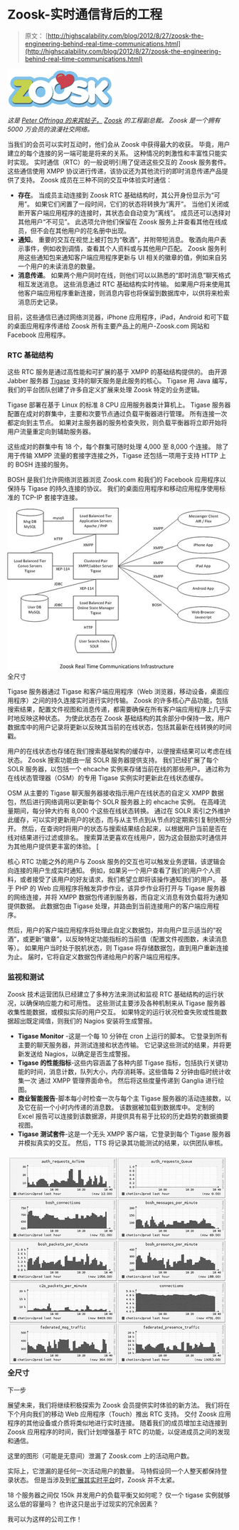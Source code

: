 # Zoosk-实时通信背后的工程

> 原文： [http://highscalability.com/blog/2012/8/27/zoosk-the-engineering-behind-real-time-communications.html](http://highscalability.com/blog/2012/8/27/zoosk-the-engineering-behind-real-time-communications.html)

![](img/efefbfdcf2cb4bd5b05bf84c461508eb.png)

*这是 [Peter Offringa 的来宾帖子，](http://www.linkedin.com/in/peteroffringa) [Zoosk](https://www.zoosk.com/) 的工程副总裁。 Zoosk 是一个拥有 5000 万会员的浪漫社交网络。*

当我们的会员可以实时互动时，他们会从 Zoosk 中获得最大的收获。 毕竟，用户建立的每个连接的另一端可能是将来的关系。 这种情况的刺激性和丰富性只能实时实现。 实时通信（RTC）的一般说明引用了促进这些交互的 Zoosk 服务套件。 这些通信使用 XMPP 协议进行传递，该协议还为其他流行的即时消息传递产品提供了支持。 Zoosk 成员在三种不同的交互中体验实时通信：

*   **存在**。 当成员主动连接到 Zoosk RTC 基础结构时，其公开身份显示为“可用”。 如果它们闲置了一段时间，它们的状态将转换为“离开”。 当他们关闭或断开客户端应用程序的连接时，其状态会自动变为“离线”。 成员还可以选择对其他用户“不可见”。 此选项允许他们保留在 Zoosk 服务上并查看其他在线成员，但不会在其他用户的花名册中出现。
*   **通知**。 重要的交互在视觉上被打包为“敬酒”，并附带短消息。 敬酒向用户表示事件，例如收到调情，查看其个人资料或与其他用户匹配。 Zoosk 服务利用这些通知包来通知客户端应用程序更新与 UI 相关的徽章的值，例如来自另一个用户的未读消息的数量。
*   **消息传递**。 如果两个用户同时在线，则他们可以以熟悉的“即时消息”聊天格式相互发送消息。 这些消息通过 RTC 基础结构实时传输。 如果用户将来使用其他客户端应用程序重新连接，则消息内容也将保留到数据库中，以供将来检索消息历史记录。

目前，这些通信已通过网络浏览器，iPhone 应用程序，iPad，Android 和可下载的桌面应用程序传递给 Zoosk 所有主要产品上的用户-Zoosk.com 网站和 Facebook 应用程序。

### RTC 基础结构

这些 RTC 服务是通过高性能和可扩展的基于 XMPP 的基础结构提供的。 由开源 Jabber 服务器 [Tigase](http://www.tigase.org) 支持的聊天服务是此服务的核心。 Tigase 用 Java 编写，我们的平台团队创建了许多自定义扩展来处理 Zoosk 特定的业务逻辑。

Tigase 部署在基于 Linux 的标准 8 CPU 应用服务器类计算机上。 Tigase 服务器配置在成对的群集中，主要和次要节点通过负载平衡器进行管理。 所有连接一次都定向到主节点。 如果对主服务器的服务检查失败，则负载平衡器将立即开始将用户流量重定向到辅助服务器。

这些成对的群集中有 18 个，每个群集可随时处理 4,000 至 8,000 个连接。 除了用于传输 XMPP 流量的套接字连接之外，Tigase 还包括一项用于支持 HTTP 上的 BOSH 连接的服务。

BOSH 是我们允许网络浏览器浏览 Zoosk.com 和我们的 Facebook 应用程序以保持与 Tigase 的持久连接的协议。 我们的桌面应用程序和移动应用程序使用标准的 TCP-IP 套接字连接。

[![](img/f5fca2a57132c5608226dc08f283b7b8.png) ](http://farm9.staticflickr.com/8297/7872925374_a93ee99bf9_o.png)  全尺寸 

Tigase 服务器通过 Tigase 和客户端应用程序（Web 浏览器，移动设备，桌面应用程序）之间的持久连接实时进行实时传输。 Zoosk 的许多核心产品功能，包括搜索结果，配置文件视图和消息传递，都需要确保在所有客户端应用程序上几乎实时地反映这种状态。 为使此状态在 Zoosk 基础结构的其余部分中保持一致，用户数据库中的用户记录将更新以反映其当前的在线状态，包括其最新在线转换的时间戳。

用户的在线状态也存储在我们搜索基础架构的缓存中，以便搜索结果可以考虑在线状态。 Zoosk 搜索功能由一层 SOLR 服务器提供支持。 我们已经扩展了每个 SOLR 服务器，以包括一个 ehcache 实例来存储当前在线的那些用户。 通过称为在线状态管理器（OSM）的专用 Tigase 实例实时更新此在线状态缓存。

OSM 从主要的 Tigase 聊天服务器接收指示用户在线状态的自定义 XMPP 数据包，然后进行网络调用以更新每个 SOLR 服务器上的 ehcache 实例。 在高峰流量期间，每分钟大约有 8,000 个这些在线状态转换。 通过在 SOLR 索引之外维护此缓存，可以实时更新用户的状态，而与从主节点到从节点的定期索引复制快照分开。 然后，在查询时将用户的状态与搜索结果结合起来，以根据用户当前是否在线对结果进行过滤或排名。 搜索算法更喜欢在线用户，因为这会鼓励实时通信并为其他用户提供更丰富的体验。
[

核心 RTC 功能之外的用户与 Zoosk 服务的交互也可以触发业务逻辑，该逻辑会向连接的用户生成实时通知。 例如，如果另一个用户查看了我们的用户个人资料，或者接受了该用户的好友请求，我们希望立即将该操作通知我们的用户。 基于 PHP 的 Web 应用程序将触发异步作业，该异步作业将打开与 Tigase 服务器的网络连接，并将 XMPP 数据包传递到服务器，而自定义消息有效负载将为通知提供数据。 此数据包由 Tigase 处理，并路由到当前连接用户的客户端应用程序。

然后，用户的客户端应用程序将处理此自定义数据包，并向用户显示适当的“祝酒”，或更新“徽章”，以反映特定功能指标的当前值（配置文件视图数，未读消息等）。 如果用户当时处于脱机状态，则 Tigase 将存储数据包，直到用户重新连接为止。 届时，它将自定义数据包传递给用户的客户端应用程序。

### 监视和测试

Zoosk 技术运营团队已经建立了多种方法来测试和监视 RTC 基础结构的运行状况，以确保响应能力和可用性。 这些测试主要涉及各种机制来从 Tigase 服务器收集性能数据，或模拟实际的用户交互。 如果特定的运行状况检查失败或性能数据超出既定阈值，则我们的 Nagios 安装将生成警报。

*   **Tigase Monitor** -这是一个每 10 分钟在 cron 上运行的脚本。 它登录到所有主要的聊天服务器，并测试连接和状态传输。 它记录这些测试的结果，并将更新发送给 Nagios，以确定是否生成警报。
*   **Tigase 的性能指标**-这些内容涵盖了各种内部 Tigase 指标，包括执行关键功能的时间，消息计数，队列大小，内存消耗等。这些值每 2 分钟由临时统计收集一次 通过 XMPP 管理界面命令。 然后将这些度量传递到 Ganglia 进行绘图。
*   **商业智能报告**-脚本每小时检查一次与每个主 Tigase 服务器的活动连接数，以及它在前一个小时内传递的消息数。 该数据被加载到数据库中。 定制的 Excel 报告可以连接到该数据源，并提供具有易于比较的历史趋势的数据摘要视图。
*   **Tigase 测试套件**-这是一个无头 XMPP 客户端，它登录到每个 Tigase 服务器并模拟真实的交互。 然后，TTS 将记录其功能测试的结果，以供团队审核。

### [![](img/fe4a02128277bf91affecfdf14f5e31e.png) ](http://farm9.staticflickr.com/8296/7872943312_1d3a7026d0_o.png)  全尺寸 
下一步

展望未来，我们将继续积极探索为 Zoosk 会员提供实时体验的新方法。 我们将在下个月向我们的移动 Web 应用程序（Touch）推出 RTC 支持。 交付 Zoosk 应用程序的其他设备或介质将类似地进行实时连接。 随着我们的成员增加主动连接到 Zoosk 应用程序的时间，我们计划增强基于 RTC 的功能，以促进成员之间的发现和通信。

这里的图形（可能是无意间）泄漏了 Zoosk.com 上的活动用户数。

实际上，它泄漏的是任何一次活动用户的数量。 马特假设同一个人整天都保持登录状态。 但是当涉及到[扩展其实时平台](http://zooskdev.wordpress.com/2011/09/13/4-tricks-to-going-real-time-for-tech-ops/)时，Zoosk 并不太紧。

18 个服务器之间仅 150k 并发用户的负载平衡又如何呢？ 仅一个 tigase 实例就够这么低的容量吗？ 也许这只是出于过现实的冗余因素？

我可以为这样的公司工作！